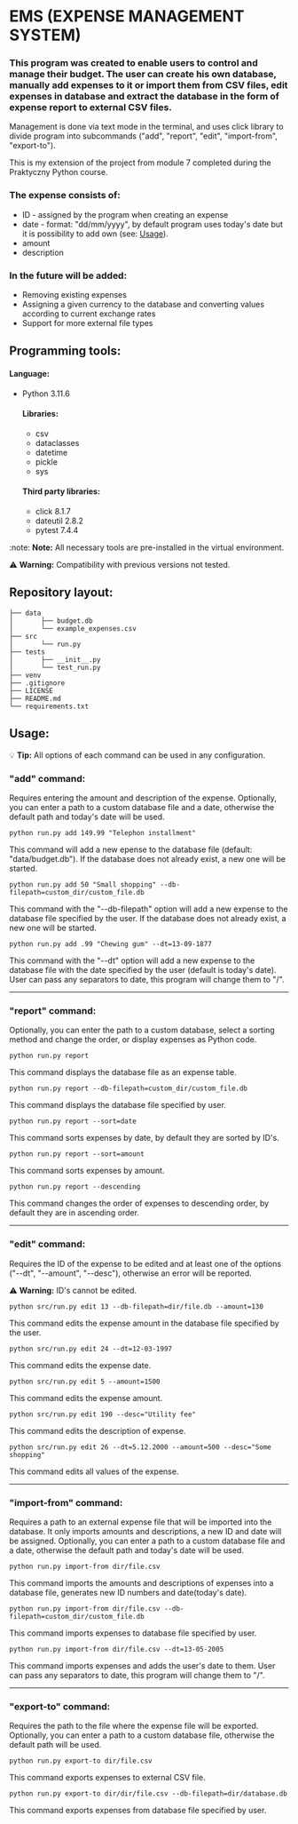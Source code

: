 # EMS (EXPENSE MANAGEMENT SYSTEM)

### This program was created to enable users to control and manage their budget. The user can create his own database, manually add expenses to it or import them from CSV files, edit expenses in database and extract the database in the form of expense report to external CSV files.

Management is done via text mode in the terminal, and uses click library to divide program into subcommands ("add", "report", "edit", "import-from", "export-to").

This is my extension of the project from module 7 completed during the Praktyczny Python course.

### The expense consists of:
- ID - assigned by the program when creating an expense
- date - format: "dd/mm/yyyy", by default program uses today's date but it is possibility to add own (see: [Usage](#usage)).
- amount
- description

### In the future will be added:
- Removing existing expenses
- Assigning a given currency to the database and converting values according to current exchange rates
- Support for more external file types

## Programming tools:

#### Language:
- Python 3.11.6

  #### Libraries:
    - csv
    - dataclasses
    - datetime
    - pickle
    - sys

  #### Third party libraries:
    - click 8.1.7
    - dateutil 2.8.2
    - pytest 7.4.4

:note: **Note:** All necessary tools are pre-installed in the virtual environment.

:warning: **Warning:** Compatibility with previous versions not tested.

## Repository layout:
```
├── data
│       ├── budget.db
│       └── example_expenses.csv
├── src
│       └── run.py
├── tests
│       ├── __init__.py
│       └── test_run.py
├── venv
├── .gitignore
├── LICENSE
├── README.md
└── requirements.txt
```
## Usage:
:bulb: **Tip:** All options of each command can be used in any configuration.

### "add" command:
Requires entering the amount and description of the expense. Optionally, you can enter a path to a custom database file and a date, otherwise the default path and today's date will be used.
    
    python run.py add 149.99 "Telephon installment"
This command will add a new epense to the database file (default: "data/budget.db"). If the database does not already exist, a new one will be started.
    
    python run.py add 50 "Small shopping" --db-filepath=custom_dir/custom_file.db
This command with the "--db-filepath" option will add a new expense to the database file specified by the user. If the database does not already exist, a new one will be started.

    python run.py add .99 "Chewing gum" --dt=13-09-1877
This command with the "--dt" option will add a new expense to the database file with the date specified by the user (default is today's date).  User can pass any separators to date, this program will change them to "/".

---

### "report" command:
Optionally, you can enter the path to a custom database, select a sorting method and change the order, or display expenses as Python code.

    python run.py report
This command displays the database file as an expense table.

    python run.py report --db-filepath=custom_dir/custom_file.db
This command displays the database file specified by user.

    python run.py report --sort=date
This command sorts expenses by date, by default they are sorted by ID's.

    python run.py report --sort=amount
This command sorts expenses by amount.

    python run.py report --descending
This command changes the order of expenses to descending order, by default they are in ascending order.

---

### "edit" command:
Requires the ID of the expense to be edited and at least one of the options ("--dt", "--amount", "--desc"), otherwise an error will be reported.

:warning: **Warning:** ID's cannot be edited.

    python src/run.py edit 13 --db-filepath=dir/file.db --amount=130
This command edits the expense amount in the database file specified by the user.

    python src/run.py edit 24 --dt=12-03-1997
This command edits the expense date.

    python src/run.py edit 5 --amount=1500
This command edits the expense amount.

    python src/run.py edit 190 --desc="Utility fee"
This command edits the description of expense.

    python src/run.py edit 26 --dt=5.12.2000 --amount=500 --desc="Some shopping"
This command edits all values of the expense.

---

### "import-from" command:
Requires a path to an external expense file that will be imported into the database. It only imports amounts and descriptions, a new ID and date will be assigned. Optionally, you can enter a path to a custom database file and a date, otherwise the default path and today's date will be used.
    
    python run.py import-from dir/file.csv
This command imports the amounts and descriptions of expenses into a database file, generates new ID numbers and date(today's date).

    python run.py import-from dir/file.csv --db-filepath=custom_dir/custom_file.db
This command imports expenses to database file specified by user.

    python run.py import-from dir/file.csv --dt=13-05-2005
This command imports expenses and adds the user's date to them. User can pass any separators to date, this program will change them to "/".

---

### "export-to" command:
Requires the path to the file where the expense file will be exported. Optionally, you can enter a path to a custom database file, otherwise the default path will be used.

    python run.py export-to dir/file.csv
This command exports expenses to external CSV file.

    python run.py export-to dir/dir/file.csv --db-filepath=dir/database.db
This command exports expenses from database file specified by user.
